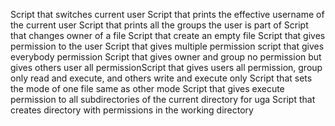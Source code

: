 Script that switches current user
Script that prints the effective username of the current user
Script that prints all the groups the user is part of
Script that changes owner of a file
Script that create an empty file
Script that gives permission to the user
Script that gives multiple permission
script that gives everybody permission
Script that gives owner and group no permission but gives others user all permissionScript that gives users all permission, group only read and execute, and others write and execute only
Script that sets the mode of one file same as other mode 
Script that gives execute permission to all subdirectories of the current directory for uga
Script that creates directory with permissions in the working directory
